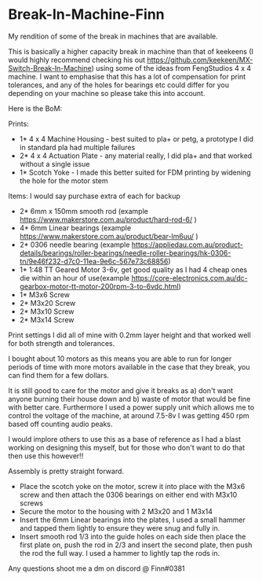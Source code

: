 # Break-In-Machine-Finn
My rendition of some of the break in machines that are available.

This is basically a higher capacity break in machine than that of keekeens (I would highly recommend checking his out https://github.com/keekeen/MX-Switch-Break-In-Machine) using some of the ideas from FengStudios 4 x 4 machine.
I want to emphasise that this has a lot of compensation for print tolerances, and any of the holes for bearings etc could differ for you depending on your machine so please take this into account.

Here is the BoM:

Prints:
  - 1* 4 x 4 Machine Housing - best suited to pla+ or petg, a prototype I did in standard pla had multiple failures
  - 2* 4 x 4 Actuation Plate - any material really, I did pla+ and that worked without a single issue
  - 1* Scotch Yoke - I made this better suited for FDM printing by widening the hole for the motor stem

Items: I would say purchase extra of each for backup
  - 2* 6mm x 150mm smooth rod (example https://www.makerstore.com.au/product/hard-rod-6/ )
  - 4* 6mm Linear bearings (example https://www.makerstore.com.au/product/bear-lm6uu/ )
  - 2* 0306 needle bearing (example https://appliedau.com.au/product-details/bearings/roller-bearings/needle-roller-bearings/hk-0306-tn/9e46f232-d7c0-11ea-9e6c-567e73c68856)
  - 1* 1:48 TT Geared Motor 3-6v, get good quality as I had 4 cheap ones die within an hour of use(example https://core-electronics.com.au/dc-gearbox-motor-tt-motor-200rpm-3-to-6vdc.html)
  - 1* M3x6 Screw
  - 2* M3x20 Screw 
  - 2* M3x10 Screw
  - 2* M3x14 Screw

Print settings I did all of mine with 0.2mm layer height and that worked well for both strength and tolerances.

I bought about 10 motors as this means you are able to run for longer periods of time with more motors available in the case that they break, you can find them for a few dollars.

It is still good to care for the motor and give it breaks as a) don't want anyone burning their house down and b) waste of motor that would be fine with better care.
Furthermore I used a power supply unit which allows me to control the voltage of the machine, at around 7.5-8v I was getting 450 rpm based off counting audio peaks.

I would implore others to use this as a base of reference as I had a blast working on designing this myself, but for those who don't want to do that then use this however!!

Assembly is pretty straight forward. 
  - Place the scotch yoke on the motor, screw it into place with the M3x6 screw and then attach the 0306 bearings on either end with M3x10 screws 
  - Secure the motor to the housing with 2 M3x20 and 1 M3x14 
  - Insert the 6mm Linear bearings into the plates, I used a small hammer and tapped them lightly to ensure they were snug and fully in. 
  - Insert smooth rod 1/3 into the guide holes on each side then place the first plate on, push the rod in 2/3 and insert the second plate, then push the rod the full way. I used a hammer to lightly tap the rods in.


Any questions shoot me a dm on discord @ Finn#0381
